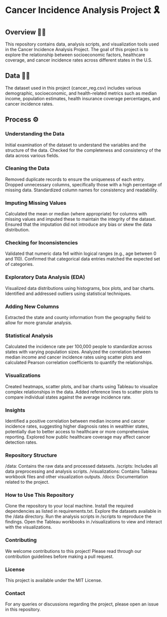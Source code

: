 # Cancer Incidence Analysis Project 🎗️
## Overview 📄🧐
This repository contains data, analysis scripts, and visualization tools used in the Cancer Incidence Analysis Project. The goal of this project is to explore the relationship between socioeconomic factors, healthcare coverage, and cancer incidence rates across different states in the U.S.

## Data 📄🤓
The dataset used in this project (cancer_reg.csv) includes various demographic, socioeconomic, and health-related metrics such as median income, population estimates, health insurance coverage percentages, and cancer incidence rates.

## Process ⚙️
### Understanding the Data
Initial examination of the dataset to understand the variables and the structure of the data.
Checked for the completeness and consistency of the data across various fields.
### Cleaning the Data
Removed duplicate records to ensure the uniqueness of each entry.
Dropped unnecessary columns, specifically those with a high percentage of missing data.
Standardized column names for consistency and readability.
### Imputing Missing Values
Calculated the mean or median (where appropriate) for columns with missing values and imputed these to maintain the integrity of the dataset.
Ensured that the imputation did not introduce any bias or skew the data distribution.
### Checking for Inconsistencies
Validated that numeric data fell within logical ranges (e.g., age between 0 and 110).
Confirmed that categorical data entries matched the expected set of categories.
### Exploratory Data Analysis (EDA)
Visualized data distributions using histograms, box plots, and bar charts.
Identified and addressed outliers using statistical techniques.
### Adding New Columns
Extracted the state and county information from the geography field to allow for more granular analysis.
### Statistical Analysis
Calculated the incidence rate per 100,000 people to standardize across states with varying population sizes.
Analyzed the correlation between median income and cancer incidence rates using scatter plots and calculated Pearson correlation coefficients to quantify the relationships.
### Visualizations
Created heatmaps, scatter plots, and bar charts using Tableau to visualize complex relationships in the data.
Added reference lines to scatter plots to compare individual states against the average incidence rate.
### Insights
Identified a positive correlation between median income and cancer incidence rates, suggesting higher diagnosis rates in wealthier states, potentially due to better access to healthcare or more comprehensive reporting.
Explored how public healthcare coverage may affect cancer detection rates.
### Repository Structure
/data: Contains the raw data and processed datasets.
/scripts: Includes all data preprocessing and analysis scripts.
/visualizations: Contains Tableau workbook files and other visualization outputs.
/docs: Documentation related to the project.
### How to Use This Repository
Clone the repository to your local machine.
Install the required dependencies as listed in requirements.txt.
Explore the datasets available in the /data directory.
Run the analysis scripts in /scripts to reproduce the findings.
Open the Tableau workbooks in /visualizations to view and interact with the visualizations.
### Contributing
We welcome contributions to this project! Please read through our contribution guidelines before making a pull request.

### License
This project is available under the MIT License.

### Contact
For any queries or discussions regarding the project, please open an issue in this repository.
